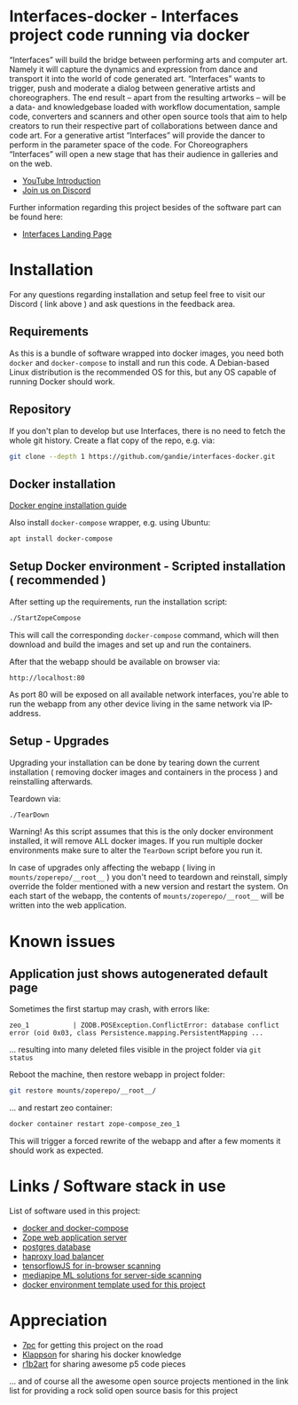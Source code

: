 # Interfaces-docker - Interfaces project code running via docker

“Interfaces” will build the bridge between performing arts and computer art. Namely it will capture the dynamics and expression from dance and transport it into the world of code generated art.
“Interfaces” wants to trigger, push and moderate a dialog between generative artists and choreographers.
The end result – apart from the resulting artworks – will be a data- and knowledgebase loaded with workflow documentation, sample code, converters and scanners and other open source tools that aim to help creators to run their respective part of collaborations between dance and code art.
For a generative artist “Interfaces” will provide the dancer to perform in the parameter space of the code. For Choreographers “Interfaces” will open a new stage that has their audience in galleries and on the web.

- [YouTube Introduction](https://youtu.be/LNbGbG5nC9E?t=80)
- [Join us on Discord](https://discord.com/channels/1068875022220922900/1068875022220922902)

Further information regarding this project besides of the software part can be found here:

- [Interfaces Landing Page](http://interfaces.7pc.de/)

# Installation

For any questions regarding installation and setup feel free to visit our Discord ( link above ) and ask questions in the feedback area.

## Requirements

As this is a bundle of software wrapped into docker images, you need both `docker` and `docker-compose` to install and run this code. A Debian-based Linux distribution is the recommended OS for this, but any OS capable of running Docker should work.

## Repository

If you don't plan to develop but use Interfaces, there is no need to fetch the whole git history. Create a flat copy of the repo, e.g. via:

```bash
git clone --depth 1 https://github.com/gandie/interfaces-docker.git
```

## Docker installation

[Docker engine installation guide](https://docs.docker.com/engine/install/)

Also install `docker-compose` wrapper, e.g. using Ubuntu:

```bash
apt install docker-compose
```

## Setup Docker environment - Scripted installation ( recommended )

After setting up the requirements, run the installation script:

```bash
./StartZopeCompose
```

This will call the corresponding `docker-compose` command, which will then download and build the images and set up and run the containers.

After that the webapp should be available on browser via:

```
http://localhost:80
```

As port 80 will be exposed on all available network interfaces, you're able to run the webapp from any other device living in the same network via IP-address.

## Setup - Upgrades

Upgrading your installation can be done by tearing down the current installation ( removing docker images and containers in the process ) and reinstalling afterwards.

Teardown via:

```bash
./TearDown
```

Warning! As this script assumes that this is the only docker environment installed, it will remove ALL docker images. If you run multiple docker environments make sure to alter the `TearDown` script before you run it.

In case of upgrades only affecting the webapp ( living in `mounts/zoperepo/__root__` ) you don't need to teardown and reinstall, simply override the folder mentioned with a new version and restart the system. On each start of the webapp, the contents of `mounts/zoperepo/__root__` will be written into the web application.

# Known issues

## Application just shows autogenerated default page

Sometimes the first startup may crash, with errors like:

```
zeo_1           | ZODB.POSException.ConflictError: database conflict error (oid 0x03, class Persistence.mapping.PersistentMapping ...
```

... resulting into many deleted files visible in the project folder via `git status`

Reboot the machine, then restore webapp in project folder:

```bash
git restore mounts/zoperepo/__root__/
```

... and restart zeo container:

```bash
docker container restart zope-compose_zeo_1
```

This will trigger a forced rewrite of the webapp and after a few moments it should work as expected.

# Links / Software stack in use

List of software used in this project:

- [docker and docker-compose](https://docs.docker.com/)
- [Zope web application server](https://github.com/zopefoundation)
- [postgres database](https://www.postgresql.org/)
- [haproxy load balancer](https://www.haproxy.org/)
- [tensorflowJS for in-browser scanning](https://www.tensorflow.org/js)
- [mediapipe ML solutions for server-side scanning](https://developers.google.com/mediapipe)
- [docker environment template used for this project](https://github.com/Klappson/zope-compose)

# Appreciation

- [7pc](http://7pc.de/) for getting this project on the road
- [Klappson](https://github.com/Klappson) for sharing his docker knowledge
- [r1b2art](https://github.com/r1b2art) for sharing awesome p5 code pieces

... and of course all the awesome open source projects mentioned in the link list for providing a rock solid open source basis for this project
